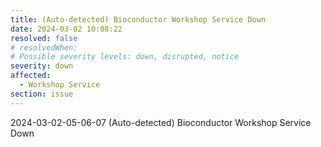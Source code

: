 ```yaml
---
title: (Auto-detected) Bioconductor Workshop Service Down
date: 2024-03-02 10:08:22
resolved: false
# resolvedWhen: 
# Possible severity levels: down, disrupted, notice
severity: down
affected:
  - Workshop Service
section: issue
---
```


2024-03-02-05-06-07 (Auto-detected) Bioconductor Workshop Service Down

